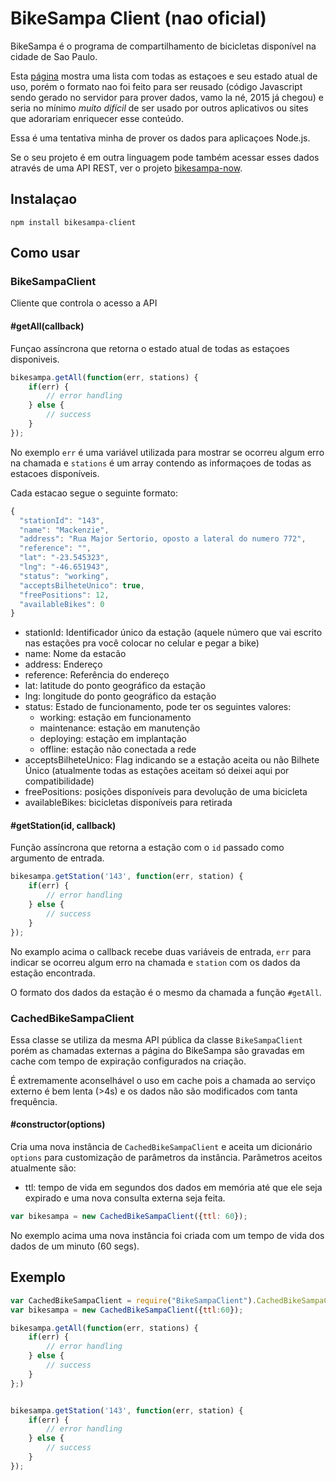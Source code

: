 # BikeSampa Client (nao oficial)

BikeSampa é o programa de compartilhamento de bicicletas disponível na cidade de Sao Paulo.

Esta [página](http://ww2.mobilicidade.com.br/bikesampa/mapaestacao.asp) mostra uma lista com todas as estaçoes e seu estado atual de uso, porém o formato nao foi feito para ser reusado (código Javascript sendo gerado no servidor para prover dados, vamo la né, 2015 já chegou) e seria no mínimo _muito difícil_ de ser usado por outros aplicativos ou sites que adorariam enriquecer esse conteúdo.

Essa é uma tentativa minha de prover os dados para aplicaçoes Node.js.

Se o seu projeto é em outra linguagem pode também acessar esses dados através de uma API REST, ver o projeto [bikesampa-now](http://github.com/mtrovo/bikesampa-now).

## Instalaçao

```
npm install bikesampa-client
```

## Como usar

### BikeSampaClient
Cliente que controla o acesso a API

#### #getAll(callback)
Funçao assíncrona que retorna o estado atual de todas as estaçoes disponiveis.

``` javascript
bikesampa.getAll(function(err, stations) {
	if(err) {
		// error handling
	} else {
		// success
	}
});
```

No exemplo `err` é uma variável utilizada para mostrar se ocorreu algum erro na chamada e `stations` é um array contendo as informaçoes de todas as estacoes disponíveis.

Cada estacao segue o seguinte formato:
``` javascript
{
  "stationId": "143",
  "name": "Mackenzie",
  "address": "Rua Major Sertorio, oposto a lateral do numero 772",
  "reference": "",
  "lat": "-23.545323",
  "lng": "-46.651943",
  "status": "working",
  "acceptsBilheteUnico": true,
  "freePositions": 12,
  "availableBikes": 0
}
```

* stationId: Identificador único da estação (aquele número que vai escrito nas estações pra você colocar no celular e pegar a bike)
* name: Nome da estacão
* address: Endereço
* reference: Referência do endereço
* lat: latitude do ponto geográfico da estação
* lng: longitude do ponto geográfico da estação
* status: Estado de funcionamento, pode ter os seguintes valores:
	* working: estação em funcionamento
    * maintenance: estação em manutenção
    * deploying: estação em implantação
    * offline: estação não conectada a rede
* acceptsBilheteUnico: Flag indicando se a estação aceita ou não Bilhete Único (atualmente todas as estações aceitam só deixei aqui por compatibilidade)
* freePositions: posições disponíveis para devolução de uma bicicleta
* availableBikes: bicicletas disponíveis para retirada

#### #getStation(id, callback)
Função assíncrona que retorna a estação com o `id` passado como argumento de entrada.

``` javascript
bikesampa.getStation('143', function(err, station) {
	if(err) {
		// error handling
	} else {
		// success
	}
});
```

No examplo acima o callback recebe duas variáveis de entrada, `err` para indicar se ocorreu algum erro na chamada e `station` com os dados da estação encontrada.

O formato dos dados da estação é o mesmo da chamada a função `#getAll`.

### CachedBikeSampaClient

Essa classe se utiliza da mesma API pública da classe `BikeSampaClient` porém as chamadas externas a página do BikeSampa são gravadas em cache com tempo de expiração configurados na criação.

É extremamente aconselhável o uso em cache pois a chamada ao serviço externo é bem lenta (>4s) e os dados não são modificados com tanta frequência.

#### #constructor(options)
Cria uma nova instância de `CachedBikeSampaClient` e aceita um dicionário `options` para customização de parâmetros da instância. Parâmetros aceitos atualmente são:
* ttl: tempo de vida em segundos dos dados em memória até que ele seja expirado e uma nova consulta externa seja feita.

``` javascript
var bikesampa = new CachedBikeSampaClient({ttl: 60});
```

No exemplo acima uma nova instância foi criada com um tempo de vida dos dados de um minuto (60 segs).

## Exemplo
``` javascript
var CachedBikeSampaClient = require("BikeSampaClient").CachedBikeSampaClient;
var bikesampa = new CachedBikeSampaClient({ttl:60});

bikesampa.getAll(function(err, stations) {
	if(err) {
		// error handling
	} else {
		// success
	}
};)


bikesampa.getStation('143', function(err, station) {
	if(err) {
		// error handling
	} else {
		// success
	}
});
```
